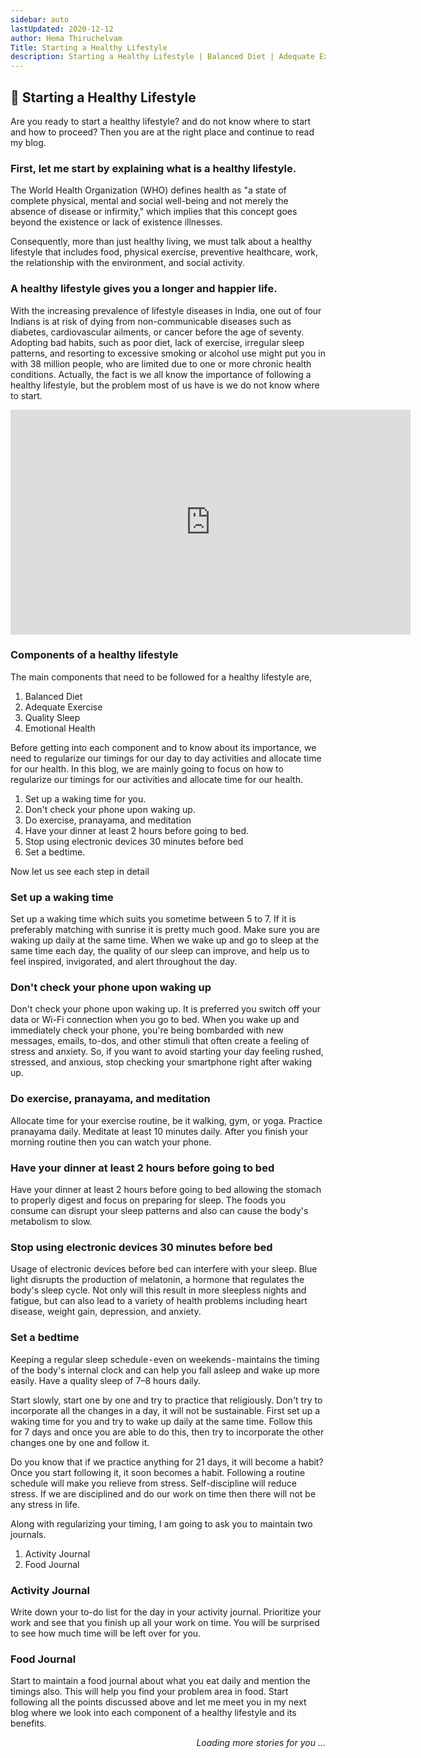 ```yaml
---
sidebar: auto
lastUpdated: 2020-12-12
author: Hema Thiruchelvam
Title: Starting a Healthy Lifestyle
description: Starting a Healthy Lifestyle | Balanced Diet | Adequate Exercise | Activity Journal | Food Journal
---
```


## :pushpin: Starting a Healthy Lifestyle <Badge text="health" />

Are you ready to start a healthy lifestyle? and do not know where to start and how to proceed? Then you are at the right place and continue to read my blog.

### First, let me start by explaining what is a healthy lifestyle.

The World Health Organization (WHO) defines health as "a state of complete physical, mental and social well-being and not merely the absence of disease or infirmity," which implies that this concept goes beyond the existence or lack of existence illnesses.

Consequently, more than just healthy living, we must talk about a healthy lifestyle that includes food, physical exercise, preventive healthcare, work, the relationship with the environment, and social activity.

### A healthy lifestyle gives you a longer and happier life.

With the increasing prevalence of lifestyle diseases in India, one out of four Indians is at risk of dying from non-communicable diseases such as diabetes, cardiovascular ailments, or cancer before the age of seventy.
Adopting bad habits, such as poor diet, lack of exercise, irregular sleep patterns, and resorting to excessive smoking or alcohol use might put you in with 38 million people, who are limited due to one or more chronic health conditions.
Actually, the fact is we all know the importance of following a healthy lifestyle, but the problem most of us have is we do not know where to 
start.

<iframe width="640" height="360" src="https://www.youtube.com/embed/YUjkW9JaD90" frameborder="0" allow="accelerometer; autoplay; clipboard-write; encrypted-media; gyroscope; picture-in-picture" allowfullscreen></iframe>

### Components of a healthy lifestyle

The main components that need to be followed for a healthy lifestyle are,
1. Balanced Diet
2. Adequate Exercise
3. Quality Sleep
4. Emotional Health

Before getting into each component and to know about its importance, we need to regularize our timings for our day to day activities and allocate time for our health. In this blog, we are mainly going to focus on how to regularize our timings for our activities and allocate time for our health.

1. Set up a waking time for you.
2. Don't check your phone upon waking up.
3. Do exercise, pranayama, and meditation
4. Have your dinner at least 2 hours before going to bed.
5. Stop using electronic devices 30 minutes before bed
6. Set a bedtime.

Now let us see each step in detail

### Set up a waking time

Set up a waking time which suits you sometime between 5 to 7. If it is preferably matching with sunrise it is pretty much good. Make sure you are waking up daily at the same time. When we wake up and go to sleep at the same time each day, the quality of our sleep can improve, and help us to feel inspired, invigorated, and alert throughout the day.

### Don't check your phone upon waking up

Don't check your phone upon waking up. It is preferred you switch off your data or Wi-Fi connection when you go to bed. When you wake up and immediately check your phone, you're being bombarded with new messages, emails, to-dos, and other stimuli that often create a feeling of stress and anxiety. So, if you want to avoid starting your day feeling rushed, stressed, and anxious, stop checking your smartphone right after waking up.

###  Do exercise, pranayama, and meditation

Allocate time for your exercise routine, be it walking, gym, or yoga. Practice pranayama daily. Meditate at least 10 minutes daily. After you finish your morning routine then you can watch your phone.

### Have your dinner at least 2 hours before going to bed

Have your dinner at least 2 hours before going to bed allowing the stomach to properly digest and focus on preparing for sleep. The foods you consume can disrupt your sleep patterns and also can cause the body's metabolism to slow.

### Stop using electronic devices 30 minutes before bed

Usage of electronic devices before bed can interfere with your sleep. Blue light disrupts the production of melatonin, a hormone that regulates the body's sleep cycle. Not only will this result in more sleepless nights and fatigue, but can also lead to a variety of health problems including heart disease, weight gain, depression, and anxiety.

### Set a bedtime

Keeping a regular sleep schedule - even on weekends - maintains the timing of the body's internal clock and can help you fall asleep and wake up more easily. Have a quality sleep of 7–8 hours daily.

Start slowly, start one by one and try to practice that religiously. Don't try to incorporate all the changes in a day, it will not be sustainable. First set up a waking time for you and try to wake up daily at the same time. Follow this for 7 days and once you are able to do this, then try to incorporate the other changes one by one and follow it.

Do you know that if we practice anything for 21 days, it will become a habit? Once you start following it, it soon becomes a habit.
Following a routine schedule will make you relieve from stress. Self-discipline will reduce stress. If we are disciplined and do our work on time then there will not be any stress in life.

Along with regularizing your timing, I am going to ask you to maintain two journals.

1. Activity Journal
2. Food Journal

### Activity Journal

Write down your to-do list for the day in your activity journal. Prioritize your work and see that you finish up all your work on time. You will be surprised to see how much time will be left over for you.

### Food Journal

Start to maintain a food journal about what you eat daily and mention the timings also. This will help you find your problem area in food.
Start following all the points discussed above and let me meet you in my next blog where we look into each component of a healthy lifestyle and its benefits.

<div style="text-align: right"><i>Loading more stories for you ...</i></div>
